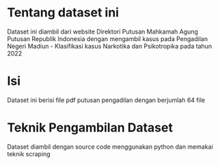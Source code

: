 # Tentang dataset ini
Dataset ini diambil dari website Direktori Putusan Mahkamah Agung Putusan Republik Indonesia
dengan mengambil kasus pada Pengadilan Negeri Madiun - Klasifikasi kasus Narkotika dan Psikotropika pada tahun 2022

# Isi
Dataset ini berisi file pdf putusan pengadilan dengan berjumlah 64 file

# Teknik Pengambilan Dataset
Dataset diambil dengan source code menggunakan python dan memakai teknik scraping
